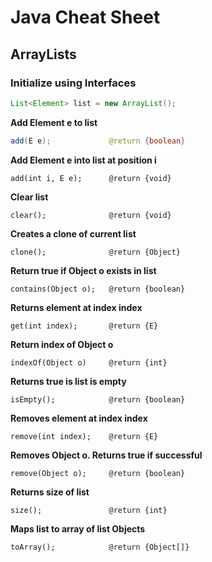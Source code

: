 # Java Cheat Sheet

<!-- <details><summary>Data Structures</summary> -->

## ArrayLists
### __Initialize using Interfaces__
```java
List<Element> list = new ArrayList();
```

__Add Element e to list__
```java
add(E e);             @return {boolean} 
```

__Add Element e into list at position i__
```
add(int i, E e);      @return {void}
```

__Clear list__
```
clear();              @return {void}
```

__Creates a clone of current list__
```
clone();              @return {Object} 
```

__Return true if Object o exists in list__
```
contains(Object o);   @return {boolean} 
```

__Returns element at index index__
```
get(int index);       @return {E}
```

__Return index of Object o__
```
indexOf(Object o)     @return {int}
```

__Returns true is list is empty__
```
isEmpty();            @return {boolean}
```

__Removes element at index index__
```
remove(int index);    @return {E}
```

__Removes Object o. Returns true if successful__
```
remove(Object o);     @return {boolean}
```

__Returns size of list__
```
size();               @return {int}
```

__Maps list to array of list Objects__
```
toArray();            @return {Object[]}
```

</details>
